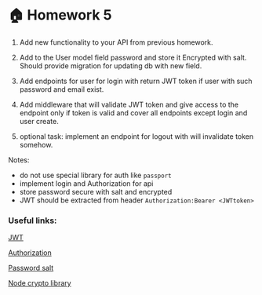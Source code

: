 # :house: Homework 5

1. Add new functionality to your API from previous homework.
   
2. Add to the User model field password and store it Encrypted with salt. Should provide migration for updating db with new field.

3. Add endpoints for user for login with return JWT token if user with such password and email exist.

4. Add middleware that will validate JWT token and give access to the endpoint only if token is valid and cover all endpoints except login and user create.
   
5. optional task: implement an endpoint for logout with will invalidate token somehow.
   
Notes:

- do not use special library for auth like `passport`
- implement login and Authorization for api
- store password secure with salt and encrypted
- JWT should be extracted from header `Authorization:Bearer <JWTtoken>`

### Useful links:

[JWT](https://jwt.io/introduction)

[Authorization](https://developer.mozilla.org/en-US/docs/Web/HTTP/Headers/Authorization)

[Password salt](https://en.wikipedia.org/wiki/Salt_(cryptography))

[Node crypto library](https://nodejs.org/api/crypto.html)
